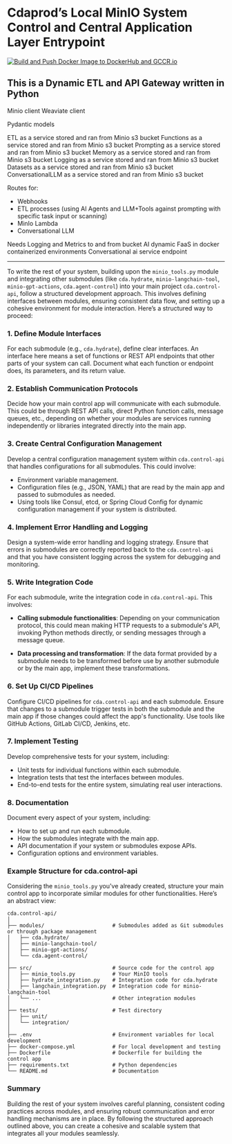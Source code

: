 # Cdaprod’s Local MinIO System Control and Central Application Layer Entrypoint

[![Build and Push Docker Image to DockerHub and GCCR.io](https://github.com/Cdaprod/cda.minio-system-control/actions/workflows/build_and_push_images.yml/badge.svg)](https://github.com/Cdaprod/cda.minio-system-control/actions/workflows/build_and_push_images.yml)

## This is a Dynamic ETL and API Gateway written in Python

Minio client
Weaviate client

Pydantic models

ETL as a service stored and ran from Minio s3 bucket
Functions as a service stored and ran from Minio s3 bucket
Prompting as a service stored and ran from Minio s3 bucket
Memory as a service stored and ran from Minio s3 bucket
Logging as a service stored and ran from Minio s3 bucket
Datasets as a service stored and ran from Minio s3 bucket
ConversationalLLM as a service stored and ran from Minio s3 bucket

Routes for:
- Webhooks
- ETL processes (using AI Agents and LLM+Tools against prompting with specific task input or scanning)
- MinIo Lambda 
- Conversational LLM

Needs Logging and Metrics to and from bucket
AI dynamic FaaS in docker containerized environments 
Conversational ai service endpoint

---

To write the rest of your system, building upon the `minio_tools.py` module and integrating other submodules (like `cda.hydrate`, `minio-langchain-tool`, `minio-gpt-actions`, `cda.agent-control`) into your main project `cda.control-api`, follow a structured development approach. This involves defining interfaces between modules, ensuring consistent data flow, and setting up a cohesive environment for module interaction. Here’s a structured way to proceed:

### 1. Define Module Interfaces

For each submodule (e.g., `cda.hydrate`), define clear interfaces. An interface here means a set of functions or REST API endpoints that other parts of your system can call. Document what each function or endpoint does, its parameters, and its return value.

### 2. Establish Communication Protocols

Decide how your main control app will communicate with each submodule. This could be through REST API calls, direct Python function calls, message queues, etc., depending on whether your modules are services running independently or libraries integrated directly into the main app.

### 3. Create Central Configuration Management

Develop a central configuration management system within `cda.control-api` that handles configurations for all submodules. This could involve:

- Environment variable management.
- Configuration files (e.g., JSON, YAML) that are read by the main app and passed to submodules as needed.
- Using tools like Consul, etcd, or Spring Cloud Config for dynamic configuration management if your system is distributed.

### 4. Implement Error Handling and Logging

Design a system-wide error handling and logging strategy. Ensure that errors in submodules are correctly reported back to the `cda.control-api` and that you have consistent logging across the system for debugging and monitoring.

### 5. Write Integration Code

For each submodule, write the integration code in `cda.control-api`. This involves:

- **Calling submodule functionalities**: Depending on your communication protocol, this could mean making HTTP requests to a submodule's API, invoking Python methods directly, or sending messages through a message queue.

- **Data processing and transformation**: If the data format provided by a submodule needs to be transformed before use by another submodule or by the main app, implement these transformations.

### 6. Set Up CI/CD Pipelines

Configure CI/CD pipelines for `cda.control-api` and each submodule. Ensure that changes to a submodule trigger tests in both the submodule and the main app if those changes could affect the app's functionality. Use tools like GitHub Actions, GitLab CI/CD, Jenkins, etc.

### 7. Implement Testing

Develop comprehensive tests for your system, including:

- Unit tests for individual functions within each submodule.
- Integration tests that test the interfaces between modules.
- End-to-end tests for the entire system, simulating real user interactions.

### 8. Documentation

Document every aspect of your system, including:

- How to set up and run each submodule.
- How the submodules integrate with the main app.
- API documentation if your system or submodules expose APIs.
- Configuration options and environment variables.

### Example Structure for cda.control-api

Considering the `minio_tools.py` you've already created, structure your main control app to incorporate similar modules for other functionalities. Here’s an abstract view:

```plaintext
cda.control-api/
│
├── modules/                      # Submodules added as Git submodules or through package management
│   ├── cda.hydrate/
│   ├── minio-langchain-tool/
│   ├── minio-gpt-actions/
│   └── cda.agent-control/
│
├── src/                          # Source code for the control app
│   ├── minio_tools.py            # Your MinIO tools
│   ├── hydrate_integration.py    # Integration code for cda.hydrate
│   ├── langchain_integration.py  # Integration code for minio-langchain-tool
│   └── ...                       # Other integration modules
│
├── tests/                        # Test directory
│   ├── unit/
│   └── integration/
│
├── .env                          # Environment variables for local development
├── docker-compose.yml            # For local development and testing
├── Dockerfile                    # Dockerfile for building the control app
├── requirements.txt              # Python dependencies
└── README.md                     # Documentation
```

### Summary

Building the rest of your system involves careful planning, consistent coding practices across modules, and ensuring robust communication and error handling mechanisms are in place. By following the structured approach outlined above, you can create a cohesive and scalable system that integrates all your modules seamlessly.
